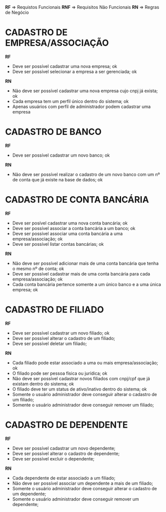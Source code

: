 **RF** =>  Requistos Funcionais
**RNF** => Requisitos Não Funcionais
**RN** => Regras de Negócio


# CADASTRO DE EMPRESA/ASSOCIAÇÃO
**RF**
- Deve ser possível cadastrar uma nova empresa; ok
- Deve ser possível selecionar a empresa a ser gerenciada; ok

**RN**
- Não deve ser possível cadastrar uma nova empresa cujo cnpj já exista; ok
- Cada empresa tem um perfil único dentro do sistema; ok
- Apenas usuários com perfil de administrador podem cadastrar uma empresa

# CADASTRO DE BANCO
**RF**
- Deve ser possível cadastrar um novo banco; ok

**RN**
- Não deve ser possível realizar o cadastro de um novo banco com um nº de conta que já existe na base de dados; ok

# CADASTRO DE CONTA BANCÁRIA
**RF**
- Deve ser posível cadastrar uma nova conta bancária;  ok
- Deve ser possível associar a conta bancária a um banco; ok
- Deve ser possível associar uma conta bancária a uma empresa/associação; ok
- Deve ser possível listar contas bancárias; ok

**RN**
- Não deve ser possível adicionar mais de uma conta bancária que tenha o mesmo nº de conta; ok
- Deve ser possível cadastrar mais de uma conta bancária para cada empresa/associação; ok
- Cada conta bancária pertence somente a um único banco e a uma única empresa; ok

# CADASTRO DE FILIADO
**RF**
- Deve ser possível cadastrar um novo filiado; ok
- Deve ser possível alterar o cadastro de um filiado;
- Deve ser possível deletar um filiado;

**RN**
- Cada filiado pode estar associado a uma ou mais empresa/associação; ok
- O filiado pode ser pessoa física ou jurídica; ok
- Não deve ser possível cadastrar novos filiados com cnpj/cpf que já existam dentro do sistema; ok
- O filiado deve ter um status de ativo/inativo dentro do sistema; ok
- Somente o usuário administrador deve conseguir alterar o cadastro de um filiado; 
- Somente o usuário administrador deve conseguir remover um filiado;

# CADASTRO DE DEPENDENTE
**RF**
- Deve ser possível cadastrar um novo dependente; 
- Deve ser possível alterar o cadastro de dependente;
- Deve ser possível excluir o dependente;

**RN**
- Cada dependente de estar associado a um filiado;
- Não deve ser possível associar um dependente a mais de um filiado;
- Somente o usuário administrador deve conseguir alterar o cadastro de um dependente; 
- Somente o usuário administrador deve conseguir remover um dependente;


